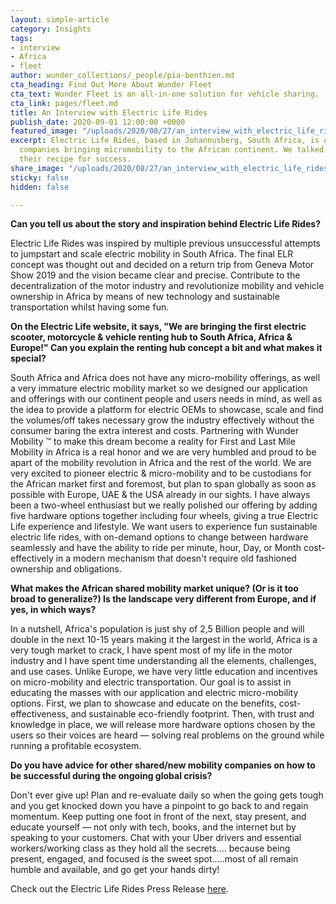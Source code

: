 ```yaml
---
layout: simple-article
category: Insights
tags:
- interview
- Africa
- fleet
author: wunder_collections/_people/pia-benthien.md
cta_heading: Find Out More About Wunder Fleet
cta_text: Wunder Fleet is an all-in-one solution for vehicle sharing.
cta_link: pages/fleet.md
title: An Interview with Electric Life Rides
publish_date: 2020-09-01 12:00:00 +0000
featured_image: "/uploads/2020/08/27/an_interview_with_electric_life_rides.jpg"
excerpt: Electric Life Rides, based in Johannusberg, South Africa, is one of the first
  companies bringing micromobility to the African continent. We talked to them about
  their recipe for success.
share_image: "/uploads/2020/08/27/an_interview_with_electric_life_rides.jpg"
sticky: false
hidden: false

---
```

**Can you tell us about the story and inspiration behind Electric Life Rides?**

Electric Life Rides was inspired by multiple previous unsuccessful attempts to jumpstart and scale electric mobility in South Africa. The final ELR concept was thought out and decided on a return trip from Geneva Motor Show 2019 and the vision became clear and precise. Contribute to the decentralization of the motor industry and revolutionize mobility and vehicle ownership in Africa by means of new technology and sustainable transportation whilst having some fun.

**On the Electric Life website, it says, "We are bringing the first electric scooter, motorcycle & vehicle renting hub to South Africa, Africa & Europe!" Can you explain the renting hub concept a bit and what makes it special?**

South Africa and Africa does not have any micro-mobility offerings, as well a very immature electric mobility market so we designed our application and offerings with our continent people and users needs in mind, as well as the idea to provide a platform for electric OEMs to showcase, scale and find the volumes/off takes necessary grow the industry effectively without the consumer baring the extra interest and costs. Partnering with Wunder Mobility ™ to make this dream become a reality for First and Last Mile Mobility in Africa is a real honor and we are very humbled and proud to be apart of the mobility revolution in Africa and the rest of the world. We are very excited to pioneer electric & micro-mobility and to be custodians for the African market first and foremost, but plan to span globally as soon as possible with Europe, UAE & the USA already in our sights. I have always been a two-wheel enthusiast but we really polished our offering by adding five hardware options together including four wheels, giving a true Electric Life experience and lifestyle. We want users to experience fun sustainable electric life rides, with on-demand options to change between hardware seamlessly and have the ability to ride per minute, hour, Day, or Month cost-effectively in a modern mechanism that doesn't require old fashioned ownership and obligations.

**What makes the African shared mobility market unique? (Or is it too broad to generalize?) Is the landscape very different from Europe, and if yes, in which ways?**

In a nutshell, Africa's population is just shy of 2,5 Billion people and will double in the next 10-15 years making it the largest in the world, Africa is a very tough market to crack, I have spent most of my life in the motor industry and I have spent time understanding all the elements, challenges, and use cases. Unlike Europe, we have very little education and incentives on micro-mobility and electric transportation. Our goal is to assist in educating the masses with our application and electric micro-mobility options. First, we plan to showcase and educate on the benefits, cost-effectiveness, and sustainable eco-friendly footprint. Then, with trust and knowledge in place, we will release more hardware options chosen by the users so their voices are heard — solving real problems on the ground while running a profitable ecosystem.

**Do you have advice for other shared/new mobility companies on how to be successful during the ongoing global crisis?**

Don't ever give up! Plan and re-evaluate daily so when the going gets tough and you get knocked down you have a pinpoint to go back to and regain momentum. Keep putting one foot in front of the next, stay present, and educate yourself — not only with tech, books, and the internet but by speaking to your customers. Chat with your Uber drivers and essential workers/working class as they hold all the secrets…. because being present, engaged, and focused is the sweet spot…..most of all remain humble and available, and go get your hands dirty!

Check out the Electric Life Rides Press Release [here](https://drive.google.com/file/d/14-1w2K5fwLI-XmpK6RtuX2RqXnACXJ_h/view?usp=sharing).